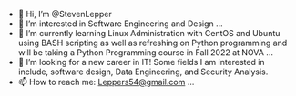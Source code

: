 - 👋 Hi, I’m @StevenLepper
- 👀 I’m interested in Software Engineering and Design ...
- 🌱 I’m currently learning Linux Administration with CentOS and Ubuntu using BASH scripting as well as refreshing on Python programming and will be taking a Python Programming course in Fall 2022 at NOVA ...
- 💞️ I’m looking for a new career in IT! Some fields I am interested in include, software design, Data Engineering, and Security Analysis.
- 📫 How to reach me: Leppers54@gmail.com ...

<!---
Lepperjs/Lepperjs is a ✨ special ✨ repository because its `README.md` (this file) appears on your GitHub profile.
You can click the Preview link to take a look at your changes.
--->
